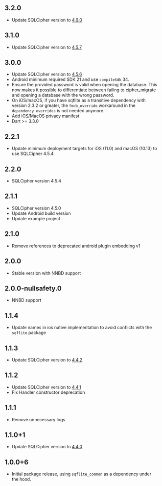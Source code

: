 ## 3.2.0
* Update SQLCipher version to [4.9.0](https://www.zetetic.net/blog/2025/05/15/sqlcipher-4.9.0-release-security-update/)

## 3.1.0
* Update SQLCipher version to [4.5.7](https://www.zetetic.net/blog/2024/04/24/sqlcipher-4.5.7-release/)

## 3.0.0
* Update SQLCipher version to [4.5.6](https://www.zetetic.net/blog/2024/01/17/sqlcipher-4.5.6-release/)
* Android minimum required SDK 21 and use `compileSdk` 34.
* Ensure the provided password is valid when opening the database. This now makes it possible to differentiate between failing to cipher_migrate and opening a database with the wrong password.
* On iOS/macOS, if you have sqflite as a transitive dependency with version 2.3.2 or greater, the `fmdb_override` workaround in the `dependency_overrides` is not needed anymore.
* Add iOS/MacOS privacy manifest
* Dart >= 3.3.0

## 2.2.1
* Update minimum deployment targets for iOS (11.0) and macOS (10.13) to use SQLCipher 4.5.4

## 2.2.0
* SQLCipher version 4.5.4

## 2.1.1
* SQLCipher version 4.5.0
* Update Android build version
* Update example project

## 2.1.0
* Remove references to deprecated android plugin embedding v1

## 2.0.0
* Stable version with NNBD support

## 2.0.0-nullsafety.0
* NNBD support

## 1.1.4

* Update names in ios native implementation to avoid conflicts with the `sqflite` package

## 1.1.3

* Update SQLCipher version to [4.4.2](https://www.zetetic.net/blog/2020/11/25/sqlcipher-442-release/)

## 1.1.2

* Update SQLCipher version to [4.4.1](https://www.zetetic.net/blog/2020/11/06/sqlcipher-441-release/)
* Fix Handler constructor deprecation

## 1.1.1

* Remove unnecessary logs

## 1.1.0+1

* Update SQLCipher version to [4.4.0](https://www.zetetic.net/blog/2020/05/12/sqlcipher-440-release/)

## 1.0.0+6

* Initial package release, using `sqflite_common` as a dependency under the hood.
